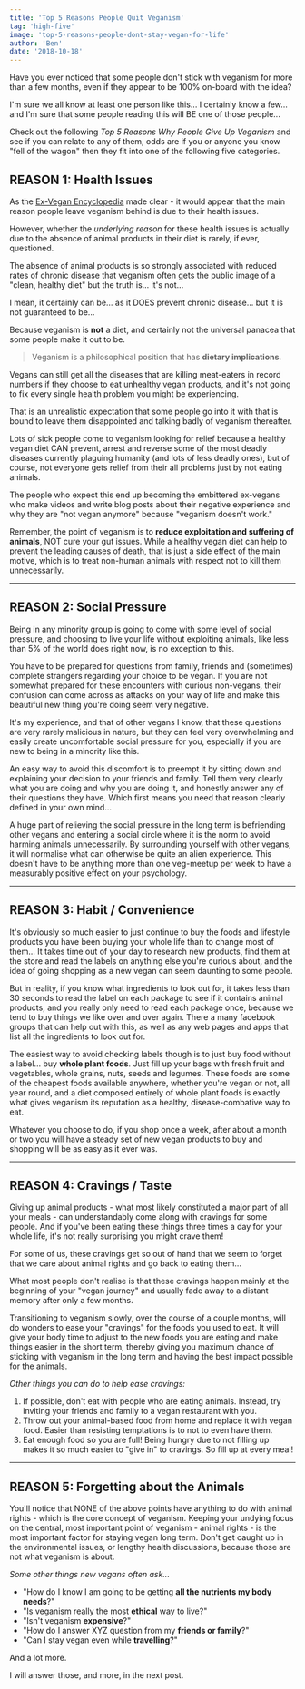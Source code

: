 ```yaml
---
title: 'Top 5 Reasons People Quit Veganism'
tag: 'high-five'
image: 'top-5-reasons-people-dont-stay-vegan-for-life'
author: 'Ben'
date: '2018-10-18'
---
```


Have you ever noticed that some people don't stick with veganism for more than a few months, even if they appear to be 100% on-board with the idea?

I'm sure we all know at least one person like this... I certainly know a few... and I'm sure that some people reading this will BE one of those people...

Check out the following _Top 5 Reasons Why People Give Up Veganism_ and see if you can relate to any of them, odds are if you or anyone you know "fell of the wagon" then they fit into one of the following five categories.

## REASON 1: Health Issues

<prominent-img src="top-5-reasons-people-dont-stay-vegan-for-life/health-issues" alt="Health Issues - Top 5 Reasons People Quit Veganism"></prominent-img>

As the [Ex-Vegan Encyclopedia](/ex-vegan-encyclopedia) made clear - it would appear that the main reason people leave veganism behind is due to their health issues.

However, whether the _underlying reason_ for these health issues is actually due to the absence of animal products in their diet is rarely, if ever, questioned.

The absence of animal products is so strongly associated with reduced rates of chronic disease that veganism often gets the public image of a "clean, healthy diet" but the truth is... it's not...

I mean, it certainly can be... as it DOES prevent chronic disease... but it is not guaranteed to be...

Because veganism is **not** a diet, and certainly not the universal panacea that some people make it out to be.

> Veganism is a philosophical position that has **dietary implications**.

Vegans can still get all the diseases that are killing meat-eaters in record numbers if they choose to eat unhealthy vegan products, and it's not going to fix every single health problem you might be experiencing.

That is an unrealistic expectation that some people go into it with that is bound to leave them disappointed and talking badly of veganism thereafter.

Lots of sick people come to veganism looking for relief because a healthy vegan diet CAN prevent, arrest and reverse some of the most deadly diseases currently plaguing humanity (and lots of less deadly ones), but of course, not everyone gets relief from their all problems just by not eating animals.

The people who expect this end up becoming the embittered ex-vegans who make videos and write blog posts about their negative experience and why they are "not vegan anymore" because "veganism doesn't work."

Remember, the point of veganism is to **reduce exploitation and suffering of animals**, NOT cure your gut issues. While a healthy vegan diet can help to prevent the leading causes of death, that is just a side effect of the main motive, which is to treat non-human animals with respect not to kill them unnecessarily.

---

## REASON 2: Social Pressure

<prominent-img src="top-5-reasons-people-dont-stay-vegan-for-life/social-pressure" alt="Social Pressure - Top 5 Reasons People Quit Veganism"></prominent-img>

Being in any minority group is going to come with some level of social pressure, and choosing to live your life without exploiting animals, like less than 5% of the world does right now, is no exception to this.

You have to be prepared for questions from family, friends and (sometimes) complete strangers regarding your choice to be vegan. If you are not somewhat prepared for these encounters with curious non-vegans, their confusion can come across as attacks on your way of life and make this beautiful new thing you're doing seem very negative.

It's my experience, and that of other vegans I know, that these questions are very rarely malicious in nature, but they can feel very overwhelming and easily create uncomfortable social pressure for you, especially if you are new to being in a minority like this.

An easy way to avoid this discomfort is to preempt it by sitting down and explaining your decision to your friends and family. Tell them very clearly what you are doing and why you are doing it, and honestly answer any of their questions they have. Which first means you need that reason clearly defined in your own mind...

A huge part of relieving the social pressure in the long term is befriending other vegans and entering a social circle where it is the norm to avoid harming animals unnecessarily. By surrounding yourself with other vegans, it will normalise what can otherwise be quite an alien experience. This doesn't have to be anything more than one veg-meetup per week to have a measurably positive effect on your psychology.

---

## REASON 3: Habit / Convenience

<prominent-img src="top-5-reasons-people-dont-stay-vegan-for-life/habit-convenience" alt="Habit & Convenience - Top 5 Reasons People Quit Veganism"></prominent-img>

It's obviously so much easier to just continue to buy the foods and lifestyle products you have been buying your whole life than to change most of them... It takes time out of your day to research new products, find them at the store and read the labels on anything else you're curious about, and the idea of going shopping as a new vegan can seem daunting to some people.

But in reality, if you know what ingredients to look out for, it takes less than 30 seconds to read the label on each package to see if it contains animal products, and you really only need to read each package once, because we tend to buy things we like over and over again. There a many facebook groups that can help out with this, as well as any web pages and apps that list all the ingredients to look out for.

The easiest way to avoid checking labels though is to just buy food without a label... buy **whole plant foods**. Just fill up your bags with fresh fruit and vegetables, whole grains, nuts, seeds and legumes. These foods are some of the cheapest foods available anywhere, whether you're vegan or not, all year round, and a diet composed entirely of whole plant foods is exactly what gives veganism its reputation as a healthy, disease-combative way to eat.

Whatever you choose to do, if you shop once a week, after about a month or two you will have a steady set of new vegan products to buy and shopping will be as easy as it ever was.

---

## REASON 4: Cravings / Taste

<prominent-img src="top-5-reasons-people-dont-stay-vegan-for-life/cravings-taste" alt="Cravings / Taste - Top 5 Reasons People Quit Veganism"></prominent-img>

Giving up animal products - what most likely constituted a major part of all your meals - can understandably come along with cravings for some people. And if you've been eating these things three times a day for your whole life, it's not really surprising you might crave them!

For some of us, these cravings get so out of hand that we seem to forget that we care about animal rights and go back to eating them...

What most people don't realise is that these cravings happen mainly at the beginning of your "vegan journey" and usually fade away to a distant memory after only a few months.

Transitioning to veganism slowly, over the course of a couple months, will do wonders to ease your "cravings" for the foods you used to eat. It will give your body time to adjust to the new foods you are eating and make things easier in the short term, thereby giving you maximum chance of sticking with veganism in the long term and having the best impact possible for the animals.

_Other things you can do to help ease cravings:_

1. If possible, don't eat with people who are eating animals. Instead, try inviting your friends and family to a vegan restaurant with you.
1. Throw out your animal-based food from home and replace it with vegan food. Easier than resisting temptations is to not to even have them.
1. Eat enough food so you are full! Being hungry due to not filling up makes it so much easier to "give in" to cravings. So fill up at every meal!

---

## REASON 5: Forgetting about the Animals

<prominent-img src="top-5-reasons-people-dont-stay-vegan-for-life/forgetting-about-the-animals" alt="Forgetting about the Animals - Top 5 Reasons People Quit Veganism"></prominent-img>

You'll notice that NONE of the above points have anything to do with animal rights - which is the core concept of veganism. Keeping your undying focus on the central, most important point of veganism - animal rights - is the most important factor for staying vegan long term. Don't get caught up in the environmental issues, or lengthy health discussions, because those are not what veganism is about.

_Some other things new vegans often ask..._

- "How do I know I am going to be getting **all the nutrients my body needs**?"
- "Is veganism really the most **ethical** way to live?"
- "Isn't veganism **expensive**?"
- "How do I answer XYZ question from my **friends or family**?"
- "Can I stay vegan even while **travelling**?"

And a lot more.

I will answer those, and more, in the next post.
